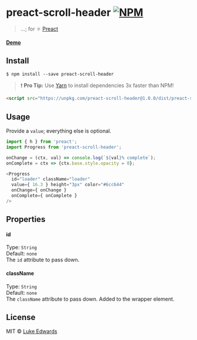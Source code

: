 # preact-scroll-header [![NPM](https://img.shields.io/npm/v/preact-scroll-header.svg)](https://www.npmjs.com/package/preact-scroll-header)

> ...; for :atom_symbol: [Preact](https://github.com/developit/preact)

#### [Demo](https://jsfiddle.net/lukeed/kws8r5v4/)

## Install

```
$ npm install --save preact-scroll-header
```

> :exclamation: **Pro Tip:** Use [Yarn](https://yarnpkg.com/) to install dependencies 3x faster than NPM!

```html
<script src="https://unpkg.com/preact-scroll-header@1.0.0/dist/preact-scroll-header.min.js"></script>
```

## Usage

Provide a `value`; everything else is optional.

```js
import { h } from 'preact';
import Progress from 'preact-scroll-header';

onChange = (ctx, val) => console.log(`${val}% complete`);
onComplete = ctx => {ctx.base.style.opacity = 0};

<Progress 
  id="loader" className="loader"
  value={ 16.3 } height="3px" color="#6cc644"
  onChange={ onChange }
  onComplete={ onComplete }
/>
```

## Properties

<!--
#### value
Type: `Number`<br>
Default: `0`<br>
The current progress; between 0 and 100. Mapped to a `style:width` percentage.
-->

#### id
Type: `String`<br>
Default: `none`<br>
The `id` attribute to pass down.

#### className
Type: `String`<br>
Default: `none`<br>
The `className` attribute to pass down. Added to the wrapper element.

## License

MIT © [Luke Edwards](https://lukeed.com)
